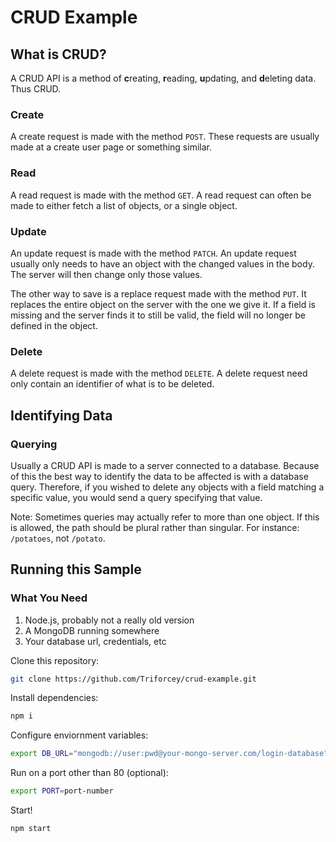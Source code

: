 # CRUD Example

## What is CRUD?

A CRUD API is a method of **c**reating, **r**eading, **u**pdating, and **d**eleting data. Thus CRUD.

### Create

A create request is made with the method `POST`. These requests are usually made at a create user page or something similar.

### Read

A read request is made with the method `GET`. A read request can often be made to either fetch a list of objects, or a single object.

### Update

An update request is made with the method `PATCH`. An update request usually only needs to have an object with the changed values in the body. The server will then change only those values.

The other way to save is a replace request made with the method `PUT`. It replaces the entire object on the server with the one we give it. If a field is missing and the server finds it to still be valid, the field will no longer be defined in the object.

### Delete

A delete request is made with the method `DELETE`. A delete request need only contain an identifier of what is to be deleted.

## Identifying Data

### Querying

Usually a CRUD API is made to a server connected to a database. Because of this the best way to identify the data to be affected is with a database query. Therefore, if you wished to delete any objects with a field matching a specific value, you would send a query specifying that value.

Note: Sometimes queries may actually refer to more than one object. If this is allowed, the path should be plural rather than singular. For instance: `/potatoes`, not `/potato`.

## Running this Sample

### What You Need

1. Node.js, probably not a really old version
2. A MongoDB running somewhere
3. Your database url, credentials, etc

Clone this repository:

```bash
git clone https://github.com/Triforcey/crud-example.git
```

Install dependencies:

```bash
npm i
```

Configure enviornment variables:
```bash
export DB_URL="mongodb://user:pwd@your-mongo-server.com/login-database" DB_NAME="your-database"
```

Run on a port other than 80 (optional):
```bash
export PORT=port-number
```

Start!
```bash
npm start
```
